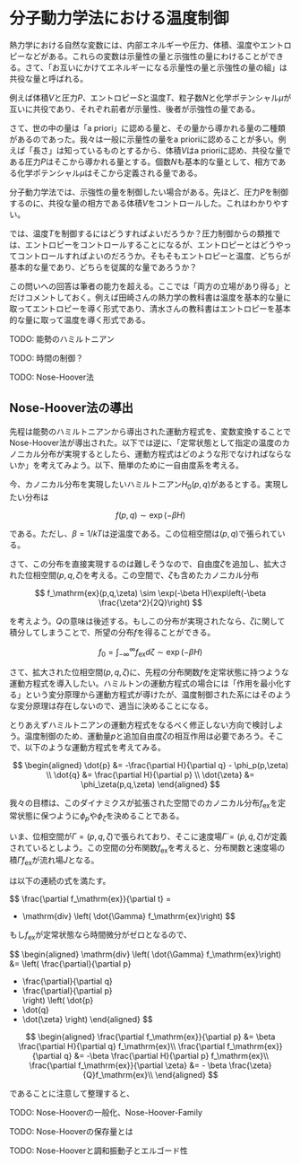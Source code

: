 # 分子動力学法における温度制御

熱力学における自然な変数には、内部エネルギーや圧力、体積、温度やエントロピーなどがある。これらの変数は示量性の量と示強性の量にわけることができる。さて、「お互いにかけてエネルギーになる示量性の量と示強性の量の組」は共役な量と呼ばれる。

例えば体積$V$と圧力$P$、エントロピー$S$と温度$T$、粒子数$N$と化学ポテンシャル$\mu$が互いに共役であり、それぞれ前者が示量性、後者が示強性の量である。

さて、世の中の量は「a priori」に認める量と、その量から導かれる量の二種類があるのであった。我々は一般に示量性の量をa prioriに認めることが多い。例えば「長さ」は知っているものとするから、体積$V$はa prioriに認め、共役な量である圧力$P$はそこから導かれる量とする。個数$N$も基本的な量として、相方である化学ポテンシャル$\mu$はそこから定義される量である。

分子動力学法では、示強性の量を制御したい場合がある。先ほど、圧力$P$を制御するのに、共役な量の相方である体積$V$をコントロールした。これはわかりやすい。

では、温度$T$を制御するにはどうすればよいだろうか？圧力制御からの類推では、エントロピーをコントロールすることになるが、エントロピーとはどうやってコントロールすればよいのだろうか。そもそもエントロピーと温度、どちらが基本的な量であり、どちらを従属的な量であろうか？

この問いへの回答は筆者の能力を超える。ここでは「両方の立場があり得る」とだけコメントしておく。例えば田崎さんの熱力学の教科書は温度を基本的な量に取ってエントロピーを導く形式であり、清水さんの教科書はエントロピーを基本的な量に取って温度を導く形式である。

TODO: 能勢のハミルトニアン

TODO: 時間の制御？

TODO: Nose-Hoover法

## Nose-Hoover法の導出

先程は能勢のハミルトニアンから導出された運動方程式を、変数変換することでNose-Hoover法が導出された。以下では逆に、「定常状態として指定の温度のカノニカル分布が実現するとしたら、運動方程式はどのような形でなければならないか」を考えてみよう。以下、簡単のために一自由度系を考える。

今、カノニカル分布を実現したいハミルトニアン$H_0(p,q)$があるとする。実現したい分布は

$$
f(p,q) \sim \exp(-\beta H)
$$

である。ただし、$\beta = 1/kT$は逆温度である。この位相空間は$(p,q)$で張られている。

さて、この分布を直接実現するのは難しそうなので、自由度$\zeta$を追加し、拡大された位相空間$(p,q,\zeta)$を考える。この空間で、$\zeta$も含めたカノニカル分布

$$
f_\mathrm{ex}(p,q,\zeta) \sim \exp(-\beta H)\exp\left(-\beta \frac{\zeta^2}{2Q}\right)
$$

を考えよう。$Q$の意味は後述する。もしこの分布が実現されたなら、$\zeta$に関して積分してしまうことで、所望の分布$f$を得ることができる。

$$
f_0 = \int_{-\infty}^{\infty} f_\mathrm{ex} d \zeta \sim \exp(-\beta H) 
$$

さて、拡大された位相空間$(p,q,\zeta)$に、先程の分布関数$f$を定常状態に持つような運動方程式を導入したい。ハミルトンの運動方程式の場合には「作用を最小化する」という変分原理から運動方程式が導けたが、温度制御された系にはそのような変分原理は存在しないので、適当に決めることになる。

とりあえずハミルトニアンの運動方程式をなるべく修正しない方向で検討しよう。温度制御のため、運動量$p$と追加自由度$\zeta$の相互作用は必要であろう。そこで、以下のような運動方程式を考えてみる。

$$
\begin{aligned}
\dot{p} &= -\frac{\partial H}{\partial q} - \phi_p(p,\zeta) \\
\dot{q} &= \frac{\partial H}{\partial p} \\
\dot{\zeta} &= \phi_\zeta(p,q,\zeta)
\end{aligned}
$$

我々の目標は、このダイナミクスが拡張された空間でのカノニカル分布$f_\mathrm{ex}$を定常状態に保つように$\phi_p$や$\phi_\zeta$を決めることである。

いま、位相空間が$\Gamma = (p,q,\zeta)$で張られており、そこに速度場$\dot{\Gamma} = (\dot{p},\dot{q},\dot{\zeta})$が定義されているとしよう。この空間の分布関数$f_\mathrm{ex}$を考えると、分布関数と速度場の積$\dot{\Gamma} f_\mathrm{ex}$が流れ場$J$となる。

は以下の連続の式を満たす。

$$
\frac{\partial f_\mathrm{ex}}{\partial t} = 
- \mathrm{div} \left( \dot{\Gamma} f_\mathrm{ex}\right)
$$

もし$f_\mathrm{ex}$が定常状態なら時間微分がゼロとなるので、

$$
\begin{aligned}
\mathrm{div} \left( \dot{\Gamma} f_\mathrm{ex}\right) &= 
\left( 
\frac{\partial}{\partial p}    
+ \frac{\partial}{\partial q}    
+ \frac{\partial}{\partial p}    
\right)
\left(
\dot{p}    
+ \dot{q}
+ \dot{\zeta}
\right)
\end{aligned}
$$

$$
\begin{aligned}
\frac{\partial f_\mathrm{ex}}{\partial p} &= \beta \frac{\partial H}{\partial q} f_\mathrm{ex}\\
\frac{\partial f_\mathrm{ex}}{\partial q} &= -\beta \frac{\partial H}{\partial p} f_\mathrm{ex}\\
\frac{\partial f_\mathrm{ex}}{\partial \zeta} &= - \beta \frac{\zeta}{Q}f_\mathrm{ex}\\
\end{aligned}
$$

であることに注意して整理すると、



TODO: Nose-Hooverの一般化、Nose-Hoover-Family

TODO: Nose-Hooverの保存量とは

TODO: Nose-Hooverと調和振動子とエルゴード性

